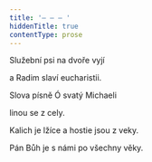 ```yaml
---
title: '– – – '
hiddenTitle: true
contentType: prose
---
```


Služební psi na dvoře vyjí

a Radim slaví eucharistii.

Slova písně Ó svatý Michaeli

linou se z cely.

Kalich je lžíce a hostie jsou z veky.

Pán Bůh je s námi po všechny věky.
